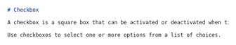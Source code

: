```md renderer="common" language="mdx"
# Checkbox

A checkbox is a square box that can be activated or deactivated when ticked.

Use checkboxes to select one or more options from a list of choices.
```
